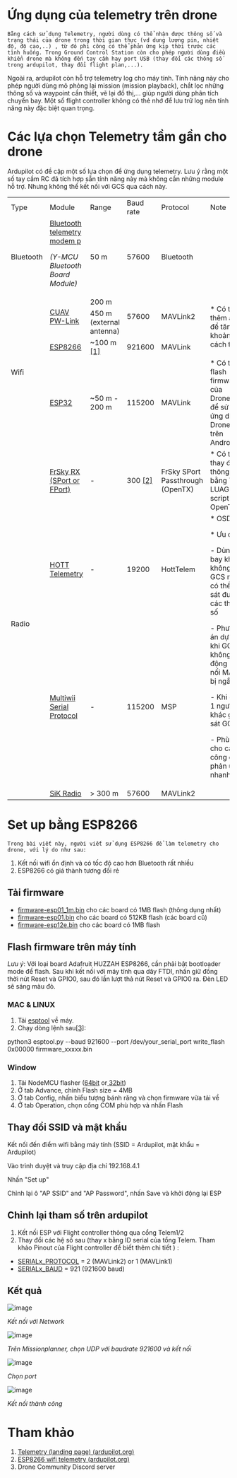 # Ứng dụng của telemetry trên drone

	Bằng cách sử dụng Telemetry, người dùng có thể nhận được thông số và trạng thái của drone trong thời gian thực (vd dung lượng pin, nhiệt độ, độ cao,..) , từ đó phi công có thể phản ứng kịp thời trước các tình huống. Trong Ground Control Station còn cho phép người dùng điều khiển drone mà không đến tay cầm hay port USB (thay đổi các thông số trong ardupilot, thay đổi flight plan,...). 

Ngoài ra, ardupilot còn hỗ trợ telemetry log cho máy tính. Tính năng này cho phép người dùng mô phỏng lại mission (mission playback), chắt lọc những thông số và waypoint cần thiết, vẽ lại đồ thị,... giúp người dùng phân tích chuyến bay. Một số flight controller không có thẻ nhớ để lưu trữ log nên tính năng này đặc biệt quan trọng. 


# Các lựa chọn Telemetry tầm gần cho drone

Ardupilot có đề cập một số lựa chọn để ứng dụng telemetry. Lưu ý rằng một số tay cầm RC đã tích hợp sẵn tính năng này mà không cần những module hỗ trợ. Nhưng không thể kết nối với GCS qua cách này. 


<table>
  <tr>
   <td>Type
   </td>
   <td>Module
   </td>
   <td>Range
   </td>
   <td>Baud rate
   </td>
   <td>Protocol
   </td>
   <td>Note
   </td>
  </tr>
  <tr>
   <td>Bluetooth
   </td>
   <td><a href="https://ardupilot.org/copter/docs/common-mission-planner-bluetooth-connectivity.html">Bluetooth telemetry modem p</a>
<p>
<em>(Y-MCU Bluetooth Board Module)</em>
   </td>
   <td>50 m
   </td>
   <td>57600
   </td>
   <td>Bluetooth
   </td>
   <td>
   </td>
  </tr>
  <tr>
   <td rowspan="5" >Wifi
   </td>
   <td rowspan="2" ><a href="https://ardupilot.org/copter/docs/common-cuav-pwlink.html">CUAV PW-Link</a>
   </td>
   <td>200 m
   </td>
   <td rowspan="2" >57600
   </td>
   <td rowspan="2" >MAVLink2
   </td>
   <td rowspan="4" >* Có thể lắp thêm antena để tăng khoảng cách truyền
   </td>
  </tr>
  <tr>
   <td>450 m (external antenna)
   </td>
  </tr>
  <tr>
   <td><a href="https://ardupilot.org/copter/docs/common-esp8266-telemetry.html">ESP8266</a>
   </td>
   <td>~100 m <a href="https://discuss.ardupilot.org/t/esp8266-wifi-on-pixhawk/14681/17">[1]</a>
   </td>
   <td>921600
   </td>
   <td>MAVLink
   </td>
  </tr>
  <tr>
   <td rowspan="2" ><a href="https://ardupilot.org/copter/docs/common-esp32-telemetry.html">ESP32</a>
   </td>
   <td rowspan="2" >~50 m - 200 m
   </td>
   <td rowspan="2" >115200
   </td>
   <td rowspan="2" >MAVLink
   </td>
  </tr>
  <tr>
   <td>* Có thể flash firmware của DroneBridge để sử dụng ứng dụng DroneBridge trên Android.
   </td>
  </tr>
  <tr>
   <td rowspan="5" >Radio
   </td>
   <td rowspan="2" ><a href="https://ardupilot.org/copter/docs/common-frsky-telemetry.html">FrSky RX (SPort or FPort)</a>
   </td>
   <td rowspan="2" >-
   </td>
   <td rowspan="2" >300 <a href="https://community.emlid.com/t/telemetry-to-frsky-receiver/186/4">[2]</a>
   </td>
   <td rowspan="2" >FrSky SPort Passthrough (OpenTX)
   </td>
   <td>* Có thể thay đổi thông số bằng Yaapu LUAGCS script với OpenTX
   </td>
  </tr>
  <tr>
   <td rowspan="3" >* OSD
<p>
* Ưu điểm:
<p>
- Dùng để bay khi không có GCS mà vẫn có thể giám sát được các thông số
<p>
- Phương án dự phòng khi GCS không hoạt động (kết nối MAVlink bị ngắt)
<p>
- Khi đã có 1 người khác giám sát GCS
<p>
- Phù hợp cho các phi công cần phản ứng nhanh
   </td>
  </tr>
  <tr>
   <td><a href="https://ardupilot.org/copter/docs/common-hott-telemetry.html">HOTT Telemetry</a>
   </td>
   <td>-
   </td>
   <td>19200
   </td>
   <td>HottTelem
   </td>
  </tr>
  <tr>
   <td><a href="https://ardupilot.org/copter/docs/common-msp-overview.html">Multiwii Serial Protocol</a>
   </td>
   <td>-
   </td>
   <td>115200
   </td>
   <td>MSP
   </td>
  </tr>
  <tr>
   <td><a href="https://ardupilot.org/copter/docs/common-3dr-radio-v1.html">SiK Radio</a>
   </td>
   <td>> 300 m
   </td>
   <td>57600
   </td>
   <td>MAVLink2
   </td>
   <td>
   </td>
  </tr>
</table>



# Set up bằng ESP8266

	Trong bài viết này, người viết sử dụng ESP8266 để làm telemetry cho drone, với lý do như sau:



1. Kết nối wifi ổn định và có tốc độ cao hơn Bluetooth rất nhiều
2. ESP8266 có giá thành tương đối rẻ


## Tải firmware



* [firmware-esp01_1m.bin](https://firmware.ardupilot.org/Tools/MAVESP8266/latest/firmware-esp01_1m.bin) cho các board có 1MB flash (thông dụng nhất)
* [firmware-esp01.bin](https://firmware.ardupilot.org/Tools/MAVESP8266/latest/firmware-esp01.bin) cho các board có 512KB flash (các board cũ)
* [firmware-esp12e.bin](https://firmware.ardupilot.org/Tools/MAVESP8266/latest/firmware-esp12e.bin) cho các board có 1MB flash


## Flash firmware trên máy tính

*Lưu ý*: Với loại board Adafruit HUZZAH ESP8266, cần phải bật bootloader mode để flash. Sau khi kết nối với máy tính qua dây FTDI, nhấn giữ đồng thời nút Reset và GPIO0, sau đó lần lượt thả nút Reset và GPIO0 ra. Đèn LED sẽ sáng màu đỏ.


### MAC & LINUX



1. Tải [esptool](https://github.com/espressif/esptool) về máy.
2. Chạy dòng lệnh sau[[3]](https://aiqianji.com/openoker/PX4-user_guide/raw/d4a9e67aceb249ce869ece14da97788ac3c042e6/zh/telemetry/esp8266_wifi_module.md):

python3 esptool.py --baud 921600 --port /dev/your_serial_port write_flash 0x00000 firmware_xxxxx.bin


### Window



1. Tải NodeMCU flasher ([64bit](https://github.com/nodemcu/nodemcu-flasher/blob/master/Win64/Release/ESP8266Flasher.exe) or[ 32bit](https://github.com/nodemcu/nodemcu-flasher/blob/master/Win32/Release/ESP8266Flasher.exe))
2. Ở tab Advance, chỉnh Flash size = 4MB
3. Ở tab Config, nhấn biểu tượng bánh răng và chọn firmware vừa tải về
4. Ở tab Operation, chọn cổng COM phù hợp và nhấn Flash


## Thay đổi SSID và mật khẩu

Kết nối đến điểm wifi bằng máy tính (SSID = Ardupilot, mật khẩu = Ardupilot)

Vào trình duyệt và truy cập địa chỉ 192.168.4.1

Nhấn "Set up"

Chỉnh lại ô "AP SSID" and "AP Password", nhấn Save và khởi động lại ESP


## Chỉnh lại tham số trên ardupilot



1. Kết nối ESP với Flight controller thông qua cổng Telem1/2
2. Thay đổi các hệ số sau (thay x bằng ID serial của tổng Telem. Tham khảo Pinout của Flight controller để biết thêm chi tiết ) :
* [SERIALx_PROTOCOL](https://ardupilot.org/copter/docs/parameters.html#serial1-protocol) = 2 (MAVLink2) or 1 (MAVLink1)
* [SERIALx_BAUD](https://ardupilot.org/copter/docs/parameters.html#serial1-baud) = 921 (921600 baud)


## Kết quả



![image](https://user-images.githubusercontent.com/67494883/189047356-e5f4d03c-fe85-4a21-8b0a-9cafa51b9b96.png)



_Kết nối với Network_


![image](https://user-images.githubusercontent.com/67494883/189047607-51ae6692-d558-43e8-a660-0c1a0c61cb7a.png)


_Trên Missionplanner, chọn UDP với baudrate 921600 và kết nối_

![image](https://user-images.githubusercontent.com/67494883/189047657-ac41a524-300f-4298-8976-a3de6ec50e47.png)



_Chọn port_

![image](https://user-images.githubusercontent.com/67494883/189047561-cc8aaacd-d46e-491f-be93-f9d0e7c91cbc.png)



_Kết nối thành công_


# Tham khảo



1. [Telemetry (landing page) (ardupilot.org)](https://ardupilot.org/copter/docs/common-telemetry-landingpage.html)
2. [ESP8266 wifi telemetry (ardupilot.org)](https://ardupilot.org/copter/docs/common-esp8266-telemetry.html)
3. Drone Community Discord server

